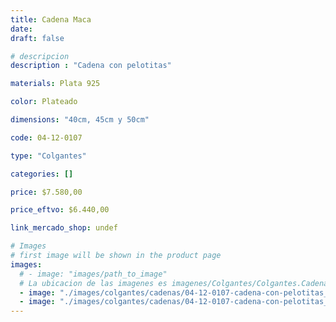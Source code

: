 ```yaml
---
title: Cadena Maca
date: 
draft: false

# descripcion
description : "Cadena con pelotitas"

materials: Plata 925

color: Plateado

dimensions: "40cm, 45cm y 50cm"

code: 04-12-0107

type: "Colgantes"

categories: []

price: $7.580,00

price_eftvo: $6.440,00

link_mercado_shop: undef

# Images
# first image will be shown in the product page
images:
  # - image: "images/path_to_image"
  # La ubicacion de las imagenes es imagenes/Colgantes/Colgantes.Cadenas/04-12-0107-cadena-maca
  - image: "./images/colgantes/cadenas/04-12-0107-cadena-con-pelotitas_a.JPG"
  - image: "./images/colgantes/cadenas/04-12-0107-cadena-con-pelotitas_b.JPG"
---
```

